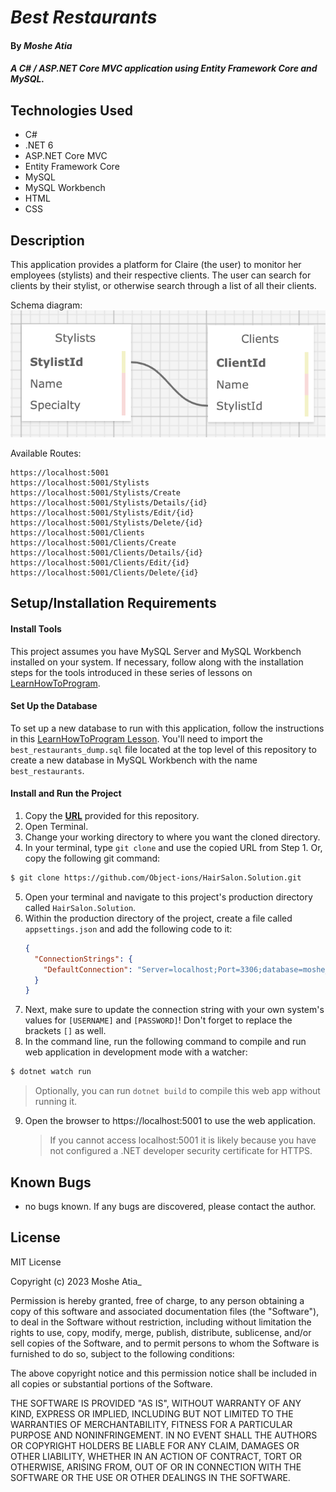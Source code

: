 # _Best Restaurants_

#### By _Moshe Atia_

#### _A C# / ASP.NET Core MVC application using Entity Framework Core and MySQL._

## Technologies Used

- C#
- .NET 6
- ASP.NET Core MVC
- Entity Framework Core
- MySQL
- MySQL Workbench
- HTML
- CSS

## Description

This application provides a platform for Claire (the user) to monitor her employees (stylists) and their respective clients. The user can search for clients by their stylist, or otherwise search through a list of all their clients.

Schema diagram:
<img src="https://github.com/Object-ions/HairSalon.Solution/blob/main/HairSalon/wwwroot/img/Schema.png" />

Available Routes:

```
https://localhost:5001
https://localhost:5001/Stylists
https://localhost:5001/Stylists/Create
https://localhost:5001/Stylists/Details/{id}
https://localhost:5001/Stylists/Edit/{id}
https://localhost:5001/Stylists/Delete/{id}
https://localhost:5001/Clients
https://localhost:5001/Clients/Create
https://localhost:5001/Clients/Details/{id}
https://localhost:5001/Clients/Edit/{id}
https://localhost:5001/Clients/Delete/{id}

```

## Setup/Installation Requirements

#### Install Tools

This project assumes you have MySQL Server and MySQL Workbench installed on your system. If necessary, follow along with the installation steps for the tools introduced in these series of lessons on [LearnHowToProgram](https://www.learnhowtoprogram.com/c-and-net/getting-started-with-c).

#### Set Up the Database

To set up a new database to run with this application, follow the instructions in this [LearnHowToProgram Lesson](https://www.learnhowtoprogram.com/c-and-net/database-basics/creating-a-test-database-exporting-and-importing-databases-with-mysql-workbench). You'll need to import the `best_restaurants_dump.sql` file located at the top level of this repository to create a new database in MySQL Workbench with the name `best_restaurants`.

#### Install and Run the Project

1. Copy the **[URL](https://github.com/Object-ions/HairSalon.Solution.git)** provided for this repository.
2. Open Terminal.
3. Change your working directory to where you want the cloned directory.
4. In your terminal, type `git clone` and use the copied URL from Step 1. Or, copy the following git command:

```bash
$ git clone https://github.com/Object-ions/HairSalon.Solution.git
```

5. Open your terminal and navigate to this project's production directory called `HairSalon.Solution`.
6. Within the production directory of the project, create a file called `appsettings.json` and add the following code to it:
   ```json
   {
     "ConnectionStrings": {
       "DefaultConnection": "Server=localhost;Port=3306;database=moshe_atia;uid=[USERNAME];pwd=[PASSWORD];"
     }
   }
   ```
7. Next, make sure to update the connection string with your own system's values for `[USERNAME]` and `[PASSWORD]`! Don't forget to replace the brackets `[]` as well.
8. In the command line, run the following command to compile and run web application in development mode with a watcher:

```bash
$ dotnet watch run
```

> Optionally, you can run `dotnet build` to compile this web app without running it.

9. Open the browser to https://localhost:5001 to use the web application.
   > If you cannot access localhost:5001 it is likely because you have not configured a .NET developer security certificate for HTTPS.

## Known Bugs

- no bugs known. If any bugs are discovered, please contact the author.

## License

MIT License

Copyright (c) 2023 Moshe Atia\_

Permission is hereby granted, free of charge, to any person obtaining a copy of this software and associated documentation files (the "Software"), to deal in the Software without restriction, including without limitation the rights to use, copy, modify, merge, publish, distribute, sublicense, and/or sell copies of the Software, and to permit persons to whom the Software is furnished to do so, subject to the following conditions:

The above copyright notice and this permission notice shall be included in all copies or substantial portions of the Software.

THE SOFTWARE IS PROVIDED "AS IS", WITHOUT WARRANTY OF ANY KIND, EXPRESS OR IMPLIED, INCLUDING BUT NOT LIMITED TO THE WARRANTIES OF MERCHANTABILITY, FITNESS FOR A PARTICULAR PURPOSE AND NONINFRINGEMENT. IN NO EVENT SHALL THE AUTHORS OR COPYRIGHT HOLDERS BE LIABLE FOR ANY CLAIM, DAMAGES OR OTHER LIABILITY, WHETHER IN AN ACTION OF CONTRACT, TORT OR OTHERWISE, ARISING FROM, OUT OF OR IN CONNECTION WITH THE SOFTWARE OR THE USE OR OTHER DEALINGS IN THE SOFTWARE.
